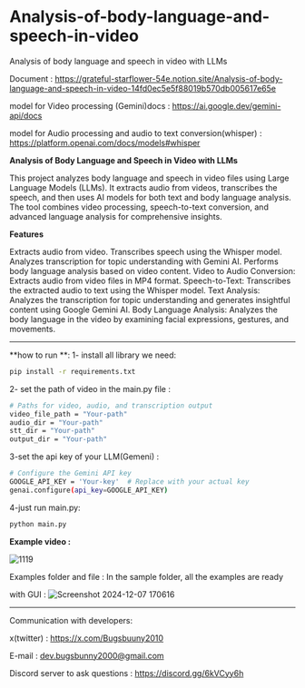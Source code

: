 # Analysis-of-body-language-and-speech-in-video
Analysis of body language and speech in video with LLMs

Document : https://grateful-starflower-54e.notion.site/Analysis-of-body-language-and-speech-in-video-14fd0ec5e5f88019b570db005617e65e

model for Video processing (Gemini)docs : https://ai.google.dev/gemini-api/docs

model for Audio processing and audio to text conversion(whisper) : https://platform.openai.com/docs/models#whisper

**Analysis of Body Language and Speech in Video with LLMs**

This project analyzes body language and speech in video files using Large Language Models (LLMs). It extracts audio from videos, transcribes the speech, and then uses AI models for both text and body language analysis. The tool combines video processing, speech-to-text conversion, and advanced language analysis for comprehensive insights.

**Features**

Extracts audio from video.
Transcribes speech using the Whisper model.
Analyzes transcription for topic understanding with Gemini AI.
Performs body language analysis based on video content.
Video to Audio Conversion: Extracts audio from video files in MP4 format.
Speech-to-Text: Transcribes the extracted audio to text using the Whisper model.
Text Analysis: Analyzes the transcription for topic understanding and generates insightful content using Google Gemini AI.
Body Language Analysis: Analyzes the body language in the video by examining facial expressions, gestures, and movements.

-----
**how to run **:
1- install all library we need:

```bash
pip install -r requirements.txt
```

2- set the path of video in the main.py file :

```bash
# Paths for video, audio, and transcription output
video_file_path = "Your-path"
audio_dir = "Your-path"
stt_dir = "Your-path"
output_dir = "Your-path"

```

3-set the api key of your LLM(Gemeni) : 

```bash
# Configure the Gemini API key
GOOGLE_API_KEY = 'Your-key'  # Replace with your actual key
genai.configure(api_key=GOOGLE_API_KEY)
```

4-just run main.py:

```bash
python main.py
```

**Example video :**


![1119](https://github.com/user-attachments/assets/02a9fcaa-a5ad-4fec-88a4-3f07d1c2443f)

Examples folder and file :
In the sample folder, all the examples are ready

with GUI : 
![Screenshot 2024-12-07 170616](https://github.com/user-attachments/assets/69c3f13d-e4cf-4b22-8257-308a23949005)

---------------------------------------------------------------------------------------------------------------------------------------------------------------------------------------------------------------
Communication with developers:

x(twitter) : https://x.com/Bugsbuuny2010

E-mail : dev.bugsbunny2000@gmail.com

Discord server to ask questions : https://discord.gg/6kVCyy6h

